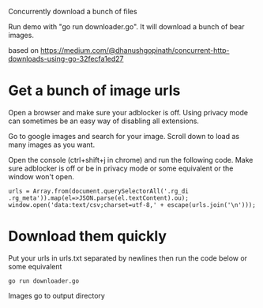 Concurrently download a bunch of files

Run demo with "go run downloader.go".  It will download a bunch of bear images.

based on https://medium.com/@dhanushgopinath/concurrent-http-downloads-using-go-32fecfa1ed27


# Get a bunch of image urls

Open a browser and make sure your adblocker is off.  Using privacy mode can sometimes be an easy way of disabling all extensions.

Go to google images and search for your image.  Scroll down to load as many images as you want. 

Open the console (ctrl+shift+j in chrome) and run the following code.  Make sure adblocker is off or be in privacy mode or some equivalent or the window won't open.

    urls = Array.from(document.querySelectorAll('.rg_di .rg_meta')).map(el=>JSON.parse(el.textContent).ou);
    window.open('data:text/csv;charset=utf-8,' + escape(urls.join('\n')));


# Download them quickly

Put your urls in urls.txt separated by newlines then run the code below or some equivalent 

    go run downloader.go

Images go to output directory
